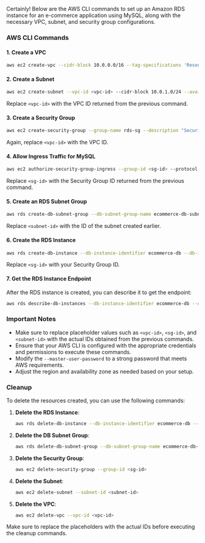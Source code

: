 Certainly! Below are the AWS CLI commands to set up an Amazon RDS instance for an e-commerce application using MySQL, along with the necessary VPC, subnet, and security group configurations.

### AWS CLI Commands

#### 1. Create a VPC

```bash
aws ec2 create-vpc --cidr-block 10.0.0.0/16 --tag-specifications 'ResourceType=vpc,Tags=[{Key=Name,Value=ecommerce-vpc}]'
```

#### 2. Create a Subnet

```bash
aws ec2 create-subnet --vpc-id <vpc-id> --cidr-block 10.0.1.0/24 --availability-zone us-west-2a --tag-specifications 'ResourceType=subnet,Tags=[{Key=Name,Value=ecommerce-subnet}]'
```
Replace `<vpc-id>` with the VPC ID returned from the previous command.

#### 3. Create a Security Group

```bash
aws ec2 create-security-group --group-name rds-sg --description "Security group for RDS" --vpc-id <vpc-id> --tag-specifications 'ResourceType=security-group,Tags=[{Key=Name,Value=rds-security-group}]'
```
Again, replace `<vpc-id>` with the VPC ID.

#### 4. Allow Ingress Traffic for MySQL

```bash
aws ec2 authorize-security-group-ingress --group-id <sg-id> --protocol tcp --port 3306 --cidr 10.0.1.0/24
```
Replace `<sg-id>` with the Security Group ID returned from the previous command.

#### 5. Create an RDS Subnet Group

```bash
aws rds create-db-subnet-group --db-subnet-group-name ecommerce-db-subnet-group --db-subnet-group-description "Subnet group for ecommerce RDS" --subnet-ids <subnet-id> --tags Key=Name,Value=ecommerce-db-subnet-group
```
Replace `<subnet-id>` with the ID of the subnet created earlier.

#### 6. Create the RDS Instance

```bash
aws rds create-db-instance --db-instance-identifier ecommerce-db --db-instance-class db.t3.micro --engine mysql --allocated-storage 20 --db-name ecommerce --master-username admin --master-user-password YourStrongPassword123! --vpc-security-group-ids <sg-id> --db-subnet-group-name ecommerce-db-subnet-group --skip-final-snapshot
```
Replace `<sg-id>` with your Security Group ID.

#### 7. Get the RDS Instance Endpoint

After the RDS instance is created, you can describe it to get the endpoint:

```bash
aws rds describe-db-instances --db-instance-identifier ecommerce-db --query 'DBInstances[0].Endpoint.Address' --output text
```

### Important Notes

- Make sure to replace placeholder values such as `<vpc-id>`, `<sg-id>`, and `<subnet-id>` with the actual IDs obtained from the previous commands.
- Ensure that your AWS CLI is configured with the appropriate credentials and permissions to execute these commands.
- Modify the `--master-user-password` to a strong password that meets AWS requirements.
- Adjust the region and availability zone as needed based on your setup.

### Cleanup

To delete the resources created, you can use the following commands:

1. **Delete the RDS Instance**:

   ```bash
   aws rds delete-db-instance --db-instance-identifier ecommerce-db --skip-final-snapshot
   ```

2. **Delete the DB Subnet Group**:

   ```bash
   aws rds delete-db-subnet-group --db-subnet-group-name ecommerce-db-subnet-group
   ```

3. **Delete the Security Group**:

   ```bash
   aws ec2 delete-security-group --group-id <sg-id>
   ```

4. **Delete the Subnet**:

   ```bash
   aws ec2 delete-subnet --subnet-id <subnet-id>
   ```

5. **Delete the VPC**:

   ```bash
   aws ec2 delete-vpc --vpc-id <vpc-id>
   ```

Make sure to replace the placeholders with the actual IDs before executing the cleanup commands.